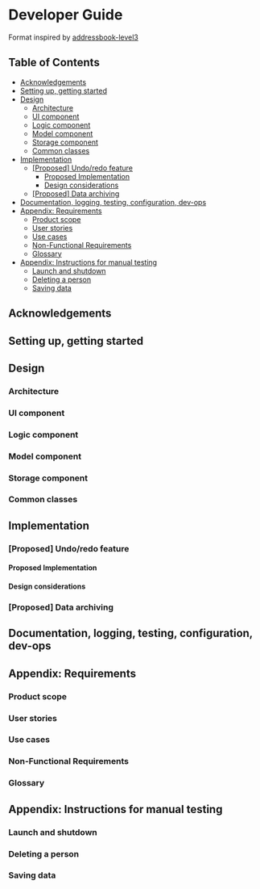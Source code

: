 # Developer Guide
Format inspired by [addressbook-level3](https://se-education.org/addressbook-level3/DeveloperGuide.html#proposed-undoredo-feature)

## Table of Contents
* [Acknowledgements](#acknowledgements)
* [Setting up, getting started](#setting-up-getting-started)
* [Design](#design)
  * [Architecture](#architecture)
  * [UI component](#ui-component)
  * [Logic component](#logic-component)
  * [Model component](#model-component)
  * [Storage component](#storage-component)
  * [Common classes](#common-classes)
* [Implementation](#implementation)
  * [[Proposed] Undo/redo feature](#proposed-undoredo-feature)
    * [Proposed Implementation](#proposed-implementation)
    * [Design considerations](#design-considerations)
  * [[Proposed] Data archiving](#proposed-data-archiving)
* [Documentation, logging, testing, configuration, dev-ops](#documentation-logging-testing-configuration-dev-ops)
* [Appendix: Requirements](#appendix-requirements)
  * [Product scope](#product-scope)
  * [User stories](#user-stories)
  * [Use cases](#use-cases)
  * [Non-Functional Requirements](#non-functional-requirements)
  * [Glossary](#glossary)
* [Appendix: Instructions for manual testing](#appendix-instructions-for-manual-testing)
  * [Launch and shutdown](#launch-and-shutdown)
  * [Deleting a person](#deleting-a-person)
  * [Saving data](#saving-data)

## Acknowledgements

## Setting up, getting started

## Design

### Architecture

### UI component

### Logic component

### Model component

### Storage component

### Common classes

## Implementation

### [Proposed] Undo/redo feature

#### Proposed Implementation

#### Design considerations

### [Proposed] Data archiving

## Documentation, logging, testing, configuration, dev-ops

## Appendix: Requirements

### Product scope

### User stories

### Use cases

### Non-Functional Requirements

### Glossary

## Appendix: Instructions for manual testing

### Launch and shutdown

### Deleting a person

### Saving data